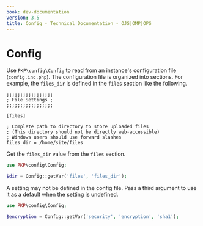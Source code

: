 ```yaml
---
book: dev-documentation
version: 3.5
title: Config - Technical Documentation - OJS|OMP|OPS
---
```


# Config

Use `PKP\config\Config` to read from an instance's configuration file (`config.inc.php`). The configuration file is organized into sections. For example, the `files_dir` is defined in the `files` section like the following.

```
;;;;;;;;;;;;;;;;;
; File Settings ;
;;;;;;;;;;;;;;;;;

[files]

; Complete path to directory to store uploaded files
; (This directory should not be directly web-accessible)
; Windows users should use forward slashes
files_dir = /home/site/files
```

Get the `files_dir` value from the `files` section.

```php
use PKP\config\Config;

$dir = Config::getVar('files', 'files_dir');
```

A setting may not be defined in the config file. Pass a third argument to use it as a default when the setting is undefined.

```php
use PKP\config\Config;

$encryption = Config::getVar('security', 'encryption', 'sha1');
```
